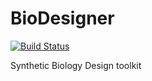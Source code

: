 # BioDesigner

[![Build Status](https://travis-ci.org/ideaworld/BioDesigner.svg)](https://travis-ci.org/ideaworld/BioDesigner)

Synthetic Biology Design toolkit

